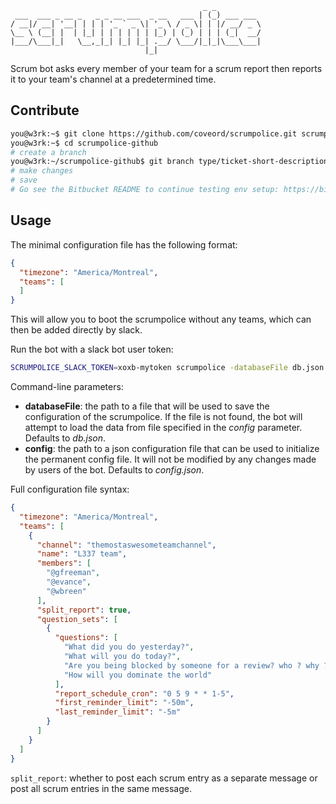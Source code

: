 ```
                                           _ _
 ___  ___ _ __ _   _ _ __ ___  _ __   ___ | (_) ___ ___
/ __|/ __| '__| | | | '_ ` _ \| '_ \ / _ \| | |/ __/ _ \
\__ \ (__| |  | |_| | | | | | | |_) | (_) | | | (_|  __/
|___/\___|_|   \__,_|_| |_| |_| .__/ \___/|_|_|\___\___|
                              |_|
```

Scrum bot asks every member of your team for a scrum report then reports it to
your team's channel at a predetermined time.


## Contribute

```sh
you@w3rk:~$ git clone https://github.com/coveord/scrumpolice.git scrumpolice-github
you@w3rk:~$ cd scrumpolice-github
# create a branch
you@w3rk:~/scrumpolice-github$ git branch type/ticket-short-description
# make changes
# save
# Go see the Bitbucket README to continue testing env setup: https://bitbucket.org/coveord/scrumpolice
```

## Usage

The minimal configuration file has the following format:
```json
{
  "timezone": "America/Montreal",
  "teams": [
  ]
}
```
This will allow you to boot the scrumpolice without any teams, which can then be added directly by slack.

Run the bot with a slack bot user token:

```sh
SCRUMPOLICE_SLACK_TOKEN=xoxb-mytoken scrumpolice -databaseFile db.json
```

Command-line parameters:
* **databaseFile**: the path to a file that will be used to save the configuration of the scrumpolice. If the file is not found, the bot will attempt to load the data from file specified in the *config* parameter. Defaults to *db.json*.
* **config**: the path to a json configuration file that can be used to initialize the permanent config file. It will not be modified by any changes made by users of the bot. Defaults to *config.json*.

Full configuration file syntax:

```json
{
  "timezone": "America/Montreal",
  "teams": [
    {
      "channel": "themostaswesometeamchannel",
      "name": "L337 team",
      "members": [
        "@gfreeman",
        "@evance",
        "@wbreen"
      ],
      "split_report": true,
      "question_sets": [
        {
          "questions": [
            "What did you do yesterday?",
            "What will you do today?",
            "Are you being blocked by someone for a review? who ? why ?",
            "How will you dominate the world"
          ],
          "report_schedule_cron": "0 5 9 * * 1-5",
          "first_reminder_limit": "-50m",
          "last_reminder_limit": "-5m"
        }
      ]
    }
  ]
}
```

`split_report`: whether to post each scrum entry as a separate message or post all scrum entries in the same message.
